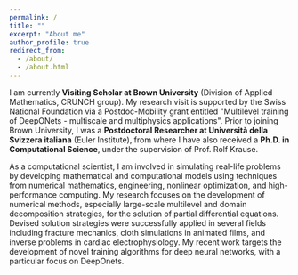```yaml
---
permalink: /
title: ""
excerpt: "About me"
author_profile: true
redirect_from: 
  - /about/
  - /about.html
---
```


I am currently **Visiting Scholar at Brown University** (Division of Applied Mathematics, CRUNCH group). 
My research visit is supported by the Swiss National Foundation via a Postdoc-Mobility grant entitled "Multilevel training of DeepONets - multiscale and multiphysics applications". 
Prior to joining Brown University, I was a **Postdoctoral Researcher at Università della Svizzera italiana** (Euler Institute), from where I have also received a **Ph.D. in Computational Science**, under the supervision of Prof. Rolf Krause. 

As a computational scientist, I am involved in simulating real-life problems by developing mathematical and computational models using techniques from numerical mathematics, engineering, nonlinear optimization, and high-performance computing. My research focuses on the development of numerical methods, especially large-scale multilevel and domain decomposition strategies, for the solution of partial differential equations. Devised solution strategies were successfully applied in several fields including fracture mechanics, cloth simulations in animated films, and inverse problems in cardiac electrophysiology. My recent work targets the development of novel training algorithms for deep neural networks, with a particular focus on DeepOnets. 

<!-- I am currently interested in exploring the relationship between numerical modeling and machine learning by investigating the potential of machine-learning approaches for modeling of real-life problems, but also by exploring new research directions in machine learning by applying the latest numerical approaches. I envision enhancing advanced numerical and machine learning techniques by contributing to the development of powerful instruments such as nonlinear optimization methods, and multilevel solution strategies. 
 -->